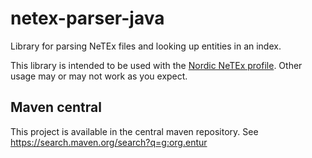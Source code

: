 # netex-parser-java

Library for parsing NeTEx files and looking up entities in an index.

This library is intended to be used with the [Nordic NeTEx profile](https://enturas.atlassian.net/wiki/spaces/PUBLIC/pages/728891481/Nordic+NeTEx+Profile). Other usage may or may not work as you expect.

## Maven central
This project is available in the central maven repository.
See https://search.maven.org/search?q=g:org.entur
